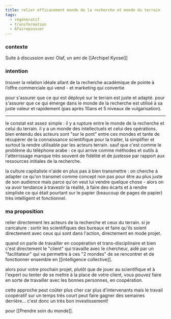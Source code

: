 ```yaml
---
title: relier efficacement monde de la recherche et monde du terrain
tags:
  - régénératif
  - transformation
  - Afairepousser
---
```

### contexte
Suite à discussion avec Olaf, un ami de [[Archipel Kyosei]]

### intention
trouver la relation idéale allant de la recherche académique de pointe à l’offre commerciale qui vend - et marketing qui convertie

pour s'assurer que ce qui est déployé sur le terrain est juste et adapté.
pour s'assurer que ce qui émerge dans le monde de la recherche est utilisé à sa juste valeur et rapidement (pas après 10ans et 5 niveaux de vulgarisation).

---

le constat est assez simple : il y a rupture entre le monde de la recherche et celui du terrain. il y a un monde des intellectuels et celui des opérations.
bien entendu des acteurs sont "sur le pont" entre ces mondes et tante de récupérer de la connaissance scientifique pour la traiter, la simplifier et surtout la rendre utilisable par les acteurs terrain.
sauf que c'est comme le problème du téléphone arabe : ce qui arrive comme méthodes et outils à l'atterrissage manque très souvent de fidélité et de justesse par rapport aux ressources initiales de la recherche.

la culture capitaliste n'aide en plus pas à bien transmettre : on cherche à adapter ce qu'on transmet comme concept non pas pour être au plus juste de son audience mais parce qu'on veut lui vendre quelque chose - alors on va avoir tendance à travestir la réalité, à faire des écarts et à rendre simpliste ce qui était pourtant sur le papier (beaucoup de pages de papier) très intelligent et fonctionnel.

### ma proposition
relier directement les acteurs de la recherche et ceux du terrain. si je caricature : sortir les scientifiques des bureaux et faire qu'ils soient directement avec ceux qui sont dans l'action, directement en mode projet.

quand on parle de travailler en coopération et trans-disciplinaire et bien c'est directement le "client" qui travaille avec le chercheur, aidé par un "facilitateur" qui va permettre à ces "2 mondes" de se rencontrer et de fonctionner ensemble en [[intelligence collective]].

alors pour votre prochain projet, plutôt que de jouer au scientifique et à l'expert ou tenter de se mettre à la place de votre client, vous pouvez faire en sorte de travailler avec les bonnes personnes, en coopération.

cette approche peut coûter plus cher car plus d'intervenants mais le travail coopératif sur un temps très court peut faire gagner des semaines derrière... c'est donc un très bon investissement!

pour [[Prendre soin du monde]].